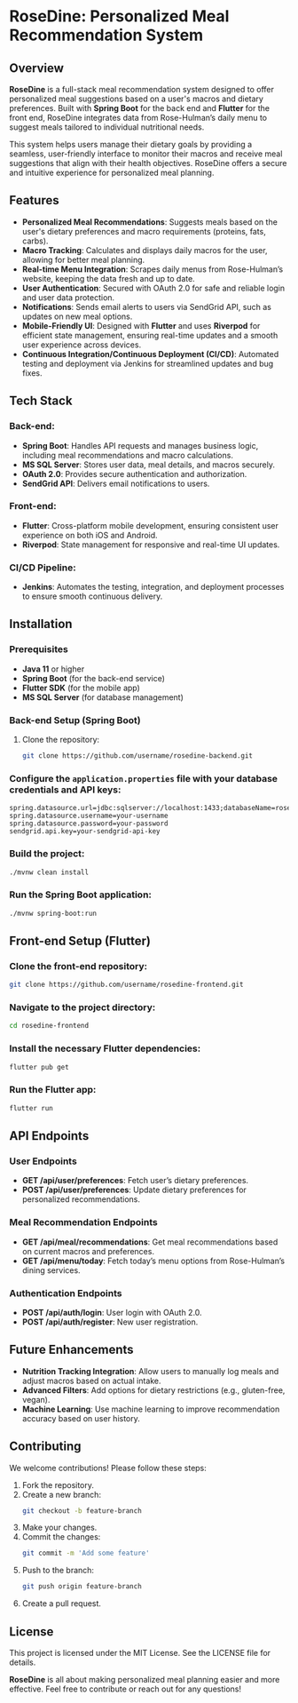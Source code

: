 # RoseDine: Personalized Meal Recommendation System

## Overview

**RoseDine** is a full-stack meal recommendation system designed to offer personalized meal suggestions based on a user's macros and dietary preferences. Built with **Spring Boot** for the back end and **Flutter** for the front end, RoseDine integrates data from Rose-Hulman’s daily menu to suggest meals tailored to individual nutritional needs.

This system helps users manage their dietary goals by providing a seamless, user-friendly interface to monitor their macros and receive meal suggestions that align with their health objectives. RoseDine offers a secure and intuitive experience for personalized meal planning.

## Features

- **Personalized Meal Recommendations**: Suggests meals based on the user's dietary preferences and macro requirements (proteins, fats, carbs).
- **Macro Tracking**: Calculates and displays daily macros for the user, allowing for better meal planning.
- **Real-time Menu Integration**: Scrapes daily menus from Rose-Hulman’s website, keeping the data fresh and up to date.
- **User Authentication**: Secured with OAuth 2.0 for safe and reliable login and user data protection.
- **Notifications**: Sends email alerts to users via SendGrid API, such as updates on new meal options.
- **Mobile-Friendly UI**: Designed with **Flutter** and uses **Riverpod** for efficient state management, ensuring real-time updates and a smooth user experience across devices.
- **Continuous Integration/Continuous Deployment (CI/CD)**: Automated testing and deployment via Jenkins for streamlined updates and bug fixes.

## Tech Stack

### Back-end: 
- **Spring Boot**: Handles API requests and manages business logic, including meal recommendations and macro calculations.
- **MS SQL Server**: Stores user data, meal details, and macros securely.
- **OAuth 2.0**: Provides secure authentication and authorization.
- **SendGrid API**: Delivers email notifications to users.

### Front-end: 
- **Flutter**: Cross-platform mobile development, ensuring consistent user experience on both iOS and Android.
- **Riverpod**: State management for responsive and real-time UI updates.

### CI/CD Pipeline:
- **Jenkins**: Automates the testing, integration, and deployment processes to ensure smooth continuous delivery.

## Installation

### Prerequisites

- **Java 11** or higher
- **Spring Boot** (for the back-end service)
- **Flutter SDK** (for the mobile app)
- **MS SQL Server** (for database management)

### Back-end Setup (Spring Boot)

1. Clone the repository:
   ```bash
   git clone https://github.com/username/rosedine-backend.git

### Configure the `application.properties` file with your database credentials and API keys:
```properties
spring.datasource.url=jdbc:sqlserver://localhost:1433;databaseName=roseDineDB
spring.datasource.username=your-username
spring.datasource.password=your-password
sendgrid.api.key=your-sendgrid-api-key
```

### Build the project:
```bash
./mvnw clean install
```

### Run the Spring Boot application:
```bash
./mvnw spring-boot:run
```

## Front-end Setup (Flutter)

### Clone the front-end repository:
```bash
git clone https://github.com/username/rosedine-frontend.git
```

### Navigate to the project directory:
```bash
cd rosedine-frontend
```

### Install the necessary Flutter dependencies:
```bash
flutter pub get
```

### Run the Flutter app:
```bash
flutter run
```

## API Endpoints

### User Endpoints
- **GET /api/user/preferences**: Fetch user’s dietary preferences.
- **POST /api/user/preferences**: Update dietary preferences for personalized recommendations.

### Meal Recommendation Endpoints
- **GET /api/meal/recommendations**: Get meal recommendations based on current macros and preferences.
- **GET /api/menu/today**: Fetch today’s menu options from Rose-Hulman’s dining services.

### Authentication Endpoints
- **POST /api/auth/login**: User login with OAuth 2.0.
- **POST /api/auth/register**: New user registration.

## Future Enhancements
- **Nutrition Tracking Integration**: Allow users to manually log meals and adjust macros based on actual intake.
- **Advanced Filters**: Add options for dietary restrictions (e.g., gluten-free, vegan).
- **Machine Learning**: Use machine learning to improve recommendation accuracy based on user history.

## Contributing
We welcome contributions! Please follow these steps:

1. Fork the repository.
2. Create a new branch:
    ```bash
    git checkout -b feature-branch
    ```
3. Make your changes.
4. Commit the changes:
    ```bash
    git commit -m 'Add some feature'
    ```
5. Push to the branch:
    ```bash
    git push origin feature-branch
    ```
6. Create a pull request.

## License
This project is licensed under the MIT License. See the LICENSE file for details.

**RoseDine** is all about making personalized meal planning easier and more effective. Feel free to contribute or reach out for any questions!

